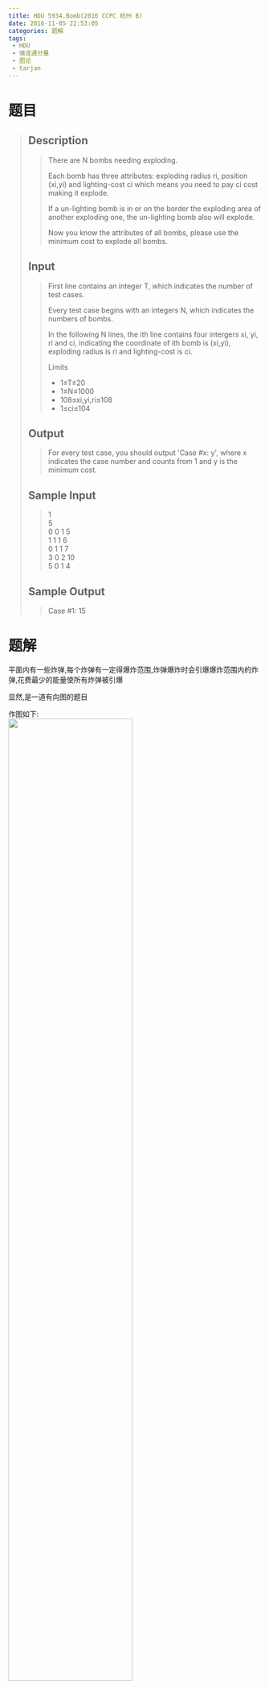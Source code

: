 ```yaml
---
title: HDU 5934.Bomb(2016 CCPC 杭州 B)
date: 2016-11-05 22:53:05
categories: 题解
tags: 
 - HDU
 - 强连通分量
 - 图论
 - tarjan
---
```

# 题目
> 
> ## Description  
>> There are N bombs needing exploding.  
>>   
>> Each bomb has three attributes: exploding radius ri, position (xi,yi) and lighting-cost ci which means you need to pay ci cost making it explode.  
>>   
>> If a un-lighting bomb is in or on the border the exploding area of another exploding one, the un-lighting bomb also will explode.  
>>   
>> Now you know the attributes of all bombs, please use the minimum cost to explode all bombs.  
>>    
>>   
>> <!--more-->  
> 
> ## Input  
>> First line contains an integer T, which indicates the number of test cases.  
>>   
>> Every test case begins with an integers N, which indicates the numbers of bombs.  
>>   
>> In the following N lines, the ith line contains four intergers xi, yi, ri and ci, indicating the coordinate of ith bomb is (xi,yi), exploding radius is ri and lighting-cost is ci.  
>>   
>> Limits  
>> - 1≤T≤20  
>> - 1≤N≤1000  
>> - 108≤xi,yi,ri≤108  
>> - 1≤ci≤104  
>>    
>>   
> 
> ## Output  
>> For every test case, you should output 'Case #x: y', where x indicates the case number and counts from 1 and y is the minimum cost.  
>>    
>>   
> 
> ## Sample Input  
>> 1  
>> 5  
>> 0 0 1 5  
>> 1 1 1 6  
>> 0 1 1 7  
>> 3 0 2 10  
>> 5 0 1 4  
>>    
>>   
> 
> ## Sample Output  
>> Case #1: 15  


# 题解
平面内有一些炸弹,每个炸弹有一定得爆炸范围,炸弹爆炸时会引爆爆炸范围内的炸弹,花费最少的能量使所有炸弹被引爆  

显然,是一道有向图的题目  

作图如下:  
<img src="/post/img/hdu5934_1.png" width="70%" height="70%" />

转为有向图关系有:  
<img src="/post/img/hdu5934_2.png" width="70%" height="70%" />


节点被分为多个连通分量.  
如果两个点属于一个 **强连通分量** 那么可以将他们看作一个点(用最小点燃能量作为代价)  
然后将新的图建成 **有向图**  
此时,图中 **不存在强连通的结点(无环)**  因此只需要找到 **入度为0** 的点点燃即可  
(无环,所以从任何入度不为0的点往回走,必然终止于一个入度为0的点)  

那么任务也即:  
1. 强连通分量缩点
2. 建有向图图
3. 查找所有入度为 0 的点  

**强连通分量缩点** 套用模板即可  

处理时,要注意坐标可能会溢出 `int`   
因此使用 `long long` 存储坐标 


# 代码
```cpp Bomb https://github.com/OhYee/ACM.github.io/blob/master/HDU/5934.%42%6F%6D%62.cpp 代码备份
/*
By:OhYee
Github:OhYee
Blog:http://www.oyohyee.com/
Email:oyohyee@oyohyee.com

かしこいかわいい？
エリーチカ！
要写出来Хорошо的代码哦~
*/
#include <cstdio>
#include <algorithm>
#include <cmath>
#include <cstring>
#include <iomanip>
#include <iostream>
#include <map>
#include <set>
#include <list>
#include <queue>
#include <stack>
#include <string>
#include <vector>
#include <bitset>
#include <functional>

using namespace std;


/*
	* Tarjan算法
	* 复杂度O(N+M)
*/
const int MAXN = 1005;//点数 
const int MAXM = 2*MAXN*MAXN;//边数 
struct Edge {
	int to,next;
}edge[MAXM];

int head[MAXN],tot;
int Low[MAXN],DFN[MAXN],Stack[MAXN],Belong[MAXN];//Belong数组的值是1~scc 
int Index,top;
int scc;//强连通分量的个数 

bool Instack[MAXN];
int num[MAXN];//各个强连通分量包含点的个数，数组编号1~scc 
			  //num数组不一定需要，结合实际情况 

void addedge(int u,int v) {
	edge[tot].to = v;
	edge[tot].next = head[u];
	head[u] = tot++;
}

void Tarjan(int u) {
	int v;
	Low[u] = DFN[u] = ++Index;
	Stack[top++] = u;
	Instack[u] = true;
	for(int i = head[u];i != -1;i = edge[i].next) {
		v = edge[i].to;
		if(!DFN[v]) {
			Tarjan(v);
			if(Low[u] > Low[v])
				Low[u] = Low[v];
		} else if(Instack[v] && Low[u] > DFN[v])
			Low[u] = DFN[v];
	}  
	
	if(Low[u] == DFN[u]) {
		scc++;
		do {
			v = Stack[--top];
			Instack[v] = false;
			Belong[v] = scc;
			num[scc]++;
		} while(v != u);
	}
}

void solve(int N) {
	memset(DFN,0,sizeof(DFN));
	memset(Instack,false,sizeof(Instack));
	memset(num,0,sizeof(num));
	Index = scc = top = 0;
	for(int i = 1;i <= N;i++)
		if(!DFN[i])
			Tarjan(i);
}

void init() {
	tot = 0;
	memset(head,-1,sizeof(head));
}


struct Point {
	long long x,y;
	long long r;
	int w;
	Point(long long a = 0,long long b = 0,long long c = 0,int d = 0):x(a),y(b),r(c),w(d) {}
	static long long distanceSqure(const Point &a,const Point &b) {
		return (a.x - b.x)*(a.x - b.x) + (a.y - b.y)*(a.y - b.y);
	}
};
Point p[MAXN];

int Min[MAXN];

int main() {
	//freopen("in.txt","r",stdin);
	cin.tie(0);
	cin.sync_with_stdio(false);

	int T;
	cin >> T;
	int kase = 1;
	while(T--) {

		int n;
		cin >> n;
		for(int i = 1;i <= n;i++) {
			Point &t = p[i];
			cin >> t.x >> t.y >> t.r >> t.w;
		}
		
		init();

		//建图
		for(int i = 1;i <= n;i++)
			for(int j = 1;j <= n;j++)
				if(i != j) {
					long long dis = Point::distanceSqure(p[i],p[j]);
					if((long long)p[i].r * (long long)p[i].r - dis >= 0)
						addedge(i,j);
				}

		//Tarjan + 缩点
		solve(n);

		//寻找入度为0的点
		memset(Instack,false,sizeof(Instack));

		for(int i = 1;i <= n;i++)
			for(int j = head[i];j != -1;j = edge[j].next)
				if(Belong[i] != Belong[edge[j].to])
					Instack[Belong[edge[j].to]] = true;

		for(int i = 1;i <= scc;i++)
			Min[i] = 10005;

		for(int i = 1;i <= n;i++) {
			int tscc = Belong[i];
			Min[tscc] = min(Min[tscc],p[i].w);
		}

		int ans = 0;
		for(int i = 1;i <= scc;i++) {
			if(Instack[i] == false)
				ans += Min[i];
		}

		cout << "Case #" << kase++ << ": " << ans << endl;

	}
	return 0;
}
```